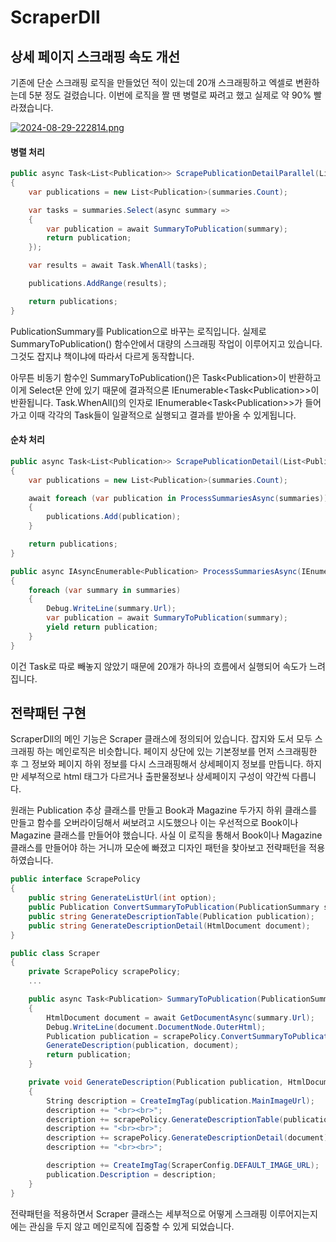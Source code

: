 # ScraperDll


## 상세 페이지 스크래핑 속도 개선
기존에 단순 스크래핑 로직을 만들었던 적이 있는데 20개 스크래핑하고 엑셀로 변환하는데 5분 정도 걸렸습니다. 이번에 로직을 짤 땐 병렬로 짜려고 했고 실제로 약 90% 빨라졌습니다.

[![2024-08-29-222814.png](https://i.postimg.cc/x8b68RVs/2024-08-29-222814.png)](https://postimg.cc/wRgXbDvJ)

#### 병렬 처리
``` C#
public async Task<List<Publication>> ScrapePublicationDetailParallel(List<PublicationSummary> summaries)
{
    var publications = new List<Publication>(summaries.Count);

    var tasks = summaries.Select(async summary =>
    {
        var publication = await SummaryToPublication(summary);
        return publication;
    });

    var results = await Task.WhenAll(tasks);

    publications.AddRange(results);

    return publications;
}
```
PublicationSummary를 Publication으로 바꾸는 로직입니다. 실제로 SummaryToPublication() 함수안에서 대량의 스크래핑 작업이 이루어지고 있습니다. 그것도 잡지냐 책이냐에 따라서 다르게 동작합니다. 

아무튼 비동기 함수인 SummaryToPublication()은 Task\<Publication>이 반환하고 이게 Select문 안에 있기 때문에 결과적으론 IEnumerable\<Task\<Publication>>이 반환됩니다. Task.WhenAll()의 인자로 IEnumerable\<Task\<Publication>>가 들어가고 이때 각각의 Task들이 일괄적으로 실행되고 결과를 받아올 수 있게됩니다.



#### 순차 처리
``` C#
public async Task<List<Publication>> ScrapePublicationDetail(List<PublicationSummary> summaries)
{
    var publications = new List<Publication>(summaries.Count);

    await foreach (var publication in ProcessSummariesAsync(summaries))
    {
        publications.Add(publication);
    }

    return publications;
}

public async IAsyncEnumerable<Publication> ProcessSummariesAsync(IEnumerable<PublicationSummary> summaries)
{
    foreach (var summary in summaries)
    {
        Debug.WriteLine(summary.Url);
        var publication = await SummaryToPublication(summary);
        yield return publication;
    }
}
```

이건 Task로 따로 빼놓지 않았기 때문에 20개가 하나의 흐름에서 실행되어 속도가 느려집니다.



## 전략패턴 구현
ScraperDll의 메인 기능은 Scraper 클래스에 정의되어 있습니다. 
잡지와 도서 모두 스크래핑 하는 메인로직은 비슷합니다. 페이지 상단에 있는 기본정보를 먼저 스크래핑한 후 그 정보와 페이지 하위 정보를 다시 스크래핑해서 상세페이지 정보를 만듭니다. 하지만 세부적으로 html 태그가 다르거나 출판물정보나 상세페이지 구성이 약간씩 다릅니다. 

원래는 Publication 추상 클래스를 만들고 Book과 Magazine 두가지 하위 클래스를 만들고 함수를 오버라이딩해서 써보려고 시도했으나 이는 우선적으로 Book이나 Magazine 클래스를 만들어야 했습니다. 사실 이 로직을 통해서 Book이나 Magazine 클래스를 만들어야 하는 거니까 모순에 빠졌고 디자인 패턴을 찾아보고 전략패턴을 적용하였습니다.

``` C#
public interface ScrapePolicy
{ 
    public string GenerateListUrl(int option);
    public Publication ConvertSummaryToPublication(PublicationSummary summary, HtmlDocument document);        
    public string GenerateDescriptionTable(Publication publication);
    public string GenerateDescriptionDetail(HtmlDocument document);
}

public class Scraper
{
    private ScrapePolicy scrapePolicy;
    ...

    public async Task<Publication> SummaryToPublication(PublicationSummary summary)
    {
        HtmlDocument document = await GetDocumentAsync(summary.Url);
        Debug.WriteLine(document.DocumentNode.OuterHtml);
        Publication publication = scrapePolicy.ConvertSummaryToPublication(summary, document);
        GenerateDescription(publication, document);
        return publication;
    }

    private void GenerateDescription(Publication publication, HtmlDocument document)
    {
        String description = CreateImgTag(publication.MainImageUrl);
        description += "<br><br>";
        description += scrapePolicy.GenerateDescriptionTable(publication);
        description += "<br><br>";
        description += scrapePolicy.GenerateDescriptionDetail(document);
        description += "<br><br>";

        description += CreateImgTag(ScraperConfig.DEFAULT_IMAGE_URL);
        publication.Description = description;
    }
}
```

전략패턴을 적용하면서 Scraper 클래스는 세부적으로 어떻게 스크래핑 이루어지는지에는 관심을 두지 않고 메인로직에 집중할 수 있게 되었습니다.
